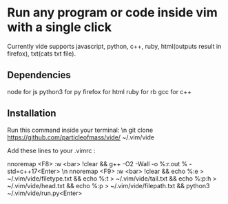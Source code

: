 # Run any program or code inside vim with a single click

Currently vide supports javascript, python, c++, ruby, html(outputs result in firefox), txt(cats txt file).

## Dependencies
node for js
python3 for py
firefox for html
ruby for rb
gcc for c++

## Installation

Run this command inside your terminal: \n
git clone https://github.com/particleofmass/vide/ ~/.vim/vide

Add these lines to your .vimrc :

nnoremap \<F8\> :w \<bar\> !clear && g++ -O2 -Wall -o  %:r.out % -std=c++17\<Enter\> \n
nnoremap \<F9\> :w \<bar\> !clear && echo %:e \> ~/.vim/vide/filetype.txt && echo %:t \> ~/.vim/vide/tail.txt &&  echo %:p:h \> ~/.vim/vide/head.txt && echo %:p \> ~/.vim/vide/filepath.txt && python3 ~/.vim/vide/run.py\<Enter\>


